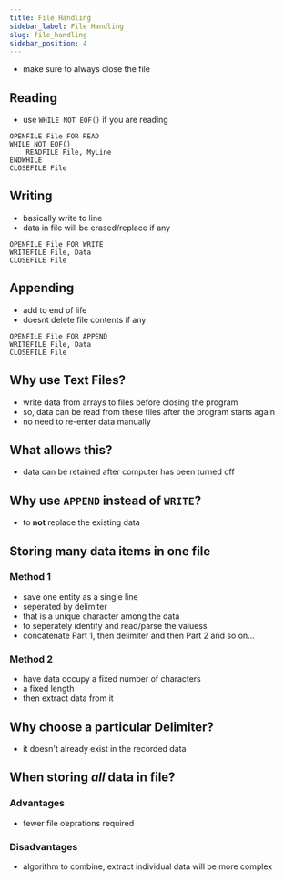 ```yaml
---
title: File Handling
sidebar_label: File Handling
slug: file_handling
sidebar_position: 4
---
```


- make sure to always close the file

## Reading

- use `WHILE NOT EOF()` if you are reading

```
OPENFILE File FOR READ
WHILE NOT EOF()
    READFILE File, MyLine
ENDWHILE
CLOSEFILE File
```

## Writing

- basically write to line
- data in file will be erased/replace if any

```
OPENFILE File FOR WRITE
WRITEFILE File, Data
CLOSEFILE File
```

## Appending

- add to end of life
- doesnt delete file contents if any

```
OPENFILE File FOR APPEND
WRITEFILE File, Data
CLOSEFILE File
```

## Why use Text Files?

- write data from arrays to files before closing the program
- so, data can be read from these files after the program starts again
- no need to re-enter data manually

## What allows this?

- data can be retained after computer has been turned off

## Why use `APPEND` instead of `WRITE`?

- to **not** replace the existing data

## Storing many data items in one file

### Method 1

- save one entity as a single line
- seperated by delimiter
- that is a unique character among the data
- to seperately identify and read/parse the valuess
- concatenate Part 1, then delimiter and then Part 2 and so on...

### Method 2

- have data occupy a fixed number of characters
- a fixed length
- then extract data from it


## Why choose a particular Delimiter?

- it doesn't already exist in the recorded data


## When storing *all* data in file?

### Advantages

- fewer file oeprations required

### Disadvantages

- algorithm to combine, extract individual data will be more complex



